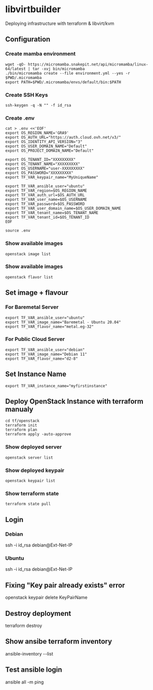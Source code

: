 # libvirtbuilder

Deploying infrastructure with terraform & libvirt/kvm

## Configuration

### Create mamba environment

```
wget -qO- https://micromamba.snakepit.net/api/micromamba/linux-64/latest | tar -xvj bin/micromamba
./bin/micromamba create --file environment.yml --yes -r $PWD/.micromamba
export PATH=$PWD/.micromamba/envs/default/bin:$PATH
```

### Create SSH Keys

```
ssh-keygen -q -N "" -f id_rsa
```

### Create .env

```
cat > .env <<'EOF'
export OS_REGION_NAME='GRA9'
export OS_AUTH_URL="https://auth.cloud.ovh.net/v3/"
export OS_IDENTITY_API_VERSION="3"
export OS_USER_DOMAIN_NAME="Default"
export OS_PROJECT_DOMAIN_NAME="Default"

export OS_TENANT_ID="XXXXXXXXX"
export OS_TENANT_NAME="XXXXXXXXX"
export OS_USERNAME="user-XXXXXXXXX"
export OS_PASSWORD="XXXXXXXXX"
export TF_VAR_keypair_name="MyUniqueName"

export TF_VAR_ansible_user="ubuntu"
export TF_VAR_region=$OS_REGION_NAME
export TF_VAR_auth_url=$OS_AUTH_URL
export TF_VAR_user_name=$OS_USERNAME
export TF_VAR_password=$OS_PASSWORD
export TF_VAR_user_domain_name=$OS_USER_DOMAIN_NAME
export TF_VAR_tenant_name=$OS_TENANT_NAME
export TF_VAR_tenant_id=$OS_TENANT_ID
EOF

source .env
```

### Show available images

```
openstack image list
```

### Show available images

```
openstack flavor list
```

## Set image + flavour

### For Baremetal Server

```
export TF_VAR_ansible_user="ubuntu"
export TF_VAR_image_name="Baremetal - Ubuntu 20.04"
export TF_VAR_flavor_name="metal.eg-32"
```

### For Public Cloud Server

```
export TF_VAR_ansible_user="debian"
export TF_VAR_image_name="Debian 11"
export TF_VAR_flavor_name="d2-8"
```

## Set Instance Name

```
export TF_VAR_instance_name="myfirstinstance"
```

## Deploy OpenStack Instance with terraform manualy

```
cd tf/openstack
terraform init
terraform plan
terraform apply -auto-approve
```

### Show deployed server

```
openstack server list
```

### Show deployed keypair

```
openstack keypair list
```

### Show terraform state

```
terraform state pull
```
## Login

### Debian
ssh -i id_rsa debian@Ext-Net-IP

### Ubuntu
ssh -i id_rsa debian@Ext-Net-IP

## Fixing "Key pair  already exists" error

openstack keypair delete KeyPairName

## Destroy deployment

terraform destroy

## Show ansibe terraform inventory

ansible-inventory --list

## Test ansible login 
ansible all -m ping